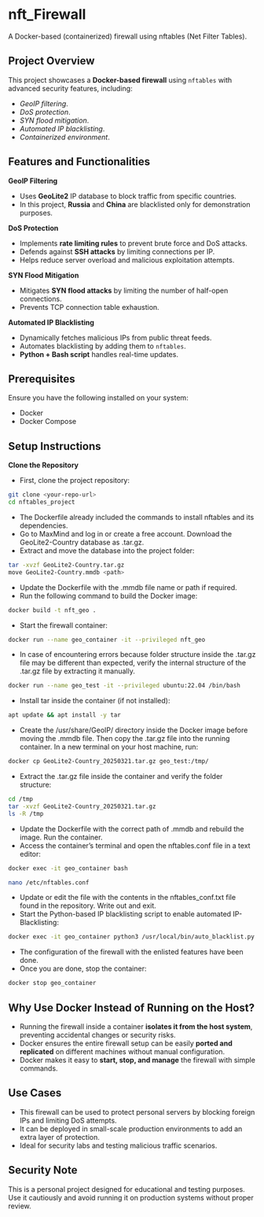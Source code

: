 # nft_Firewall
A Docker-based (containerized) firewall using nftables (Net Filter Tables).

## Project Overview
This project showcases a **Docker-based firewall** using `nftables` with advanced security features, including:
- *GeoIP filtering*.
- *DoS protection*.
- *SYN flood mitigation*.
- *Automated IP blacklisting*.  
- *Containerized environment*.

## Features and Functionalities
**GeoIP Filtering**
- Uses **GeoLite2** IP database to block traffic from specific countries.  
- In this project, **Russia** and **China** are blacklisted only for demonstration purposes.

**DoS Protection**
- Implements **rate limiting rules** to prevent brute force and DoS attacks.  
- Defends against **SSH attacks** by limiting connections per IP.  
- Helps reduce server overload and malicious exploitation attempts.

**SYN Flood Mitigation**
- Mitigates **SYN flood attacks** by limiting the number of half-open connections.  
- Prevents TCP connection table exhaustion.

**Automated IP Blacklisting**
- Dynamically fetches malicious IPs from public threat feeds.  
- Automates blacklisting by adding them to `nftables`.  
- **Python + Bash script** handles real-time updates.

## Prerequisites
Ensure you have the following installed on your system:
- Docker
- Docker Compose

## Setup Instructions
**Clone the Repository**
- First, clone the project repository:
```bash
git clone <your-repo-url>
cd nftables_project
```
- The Dockerfile already included the commands to install nftables and its dependencies.
- Go to MaxMind and log in or create a free account. Download the GeoLite2-Country database as .tar.gz.
- Extract and move the database into the project folder:
```bash
tar -xvzf GeoLite2-Country.tar.gz
move GeoLite2-Country.mmdb <path>
```
- Update the Dockerfile with the .mmdb file name or path if required.
- Run the following command to build the Docker image:
```bash
docker build -t nft_geo .
```
- Start the firewall container:
```bash
docker run --name geo_container -it --privileged nft_geo
```
- In case of encountering errors because folder structure inside the .tar.gz file may be different than expected, verify the internal structure of the .tar.gz file by extracting it manually. 
```bash
docker run --name geo_test -it --privileged ubuntu:22.04 /bin/bash
```

- Install tar inside the container (if not installed):
```bash
apt update && apt install -y tar
```
- Create the /usr/share/GeoIP/ directory inside the Docker image before moving the .mmdb file. Then copy the .tar.gz file into the running container. In a new terminal on your host machine, run:
```bash
docker cp GeoLite2-Country_20250321.tar.gz geo_test:/tmp/
```

- Extract the .tar.gz file inside the container and verify the folder structure:
```bash
cd /tmp
tar -xvzf GeoLite2-Country_20250321.tar.gz
ls -R /tmp
```
- Update the Dockerfile with the correct path of .mmdb and rebuild the image. Run the container.
- Access the container’s terminal and open the nftables.conf file in a text editor:
```bash
docker exec -it geo_container bash
```
```bash
nano /etc/nftables.conf
```
- Update or edit the file with the contents in the nftables_conf.txt file found in the repository. Write out and exit.
- Start the Python-based IP blacklisting script to enable automated IP-Blacklisting:
```bash
docker exec -it geo_container python3 /usr/local/bin/auto_blacklist.py
```
- The configuration of the firewall with the enlisted features have been done.
- Once you are done, stop the container:
```bash
docker stop geo_container
```


## Why Use Docker Instead of Running on the Host?
- Running the firewall inside a container **isolates it from the host system**, preventing accidental changes or security risks.
- Docker ensures the entire firewall setup can be easily **ported and replicated** on different machines without manual configuration.
- Docker makes it easy to **start, stop, and manage** the firewall with simple commands.  

## Use Cases
- This firewall can be used to protect personal servers by blocking foreign IPs and limiting DoS attempts.
- It can be deployed in small-scale production environments to add an extra layer of protection.
- Ideal for security labs and testing malicious traffic scenarios.

## Security Note
This is a personal project designed for educational and testing purposes. Use it cautiously and avoid running it on production systems without proper review.



